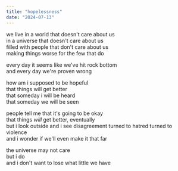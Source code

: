 ```yaml
---
title: "hopelessness"
date: "2024-07-13"
---
```

we live in a world that doesn't care about us<br />
in a universe that doesn't care about us<br />
filled with people that don't care about us<br />
making things worse for the few that do

every day it seems like we've hit rock bottom<br />
and every day we're proven wrong

how am i supposed to be hopeful<br />
that things will get better<br />
that someday i will be heard<br />
that someday we will be seen

people tell me that it's going to be okay<br />
that things *will* get better, eventually<br />
but i look outside and i see disagreement turned to hatred turned to violence<br />
and i wonder if we'll even make it that far

the universe may not care<br />
but i do<br />
and i don't want to lose what little we have
